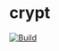 # crypt

[![Build](https://github.com/u6cc9/crypt/actions/workflows/build.yml/badge.svg)](https://github.com/u6cc9/crypt/actions)
